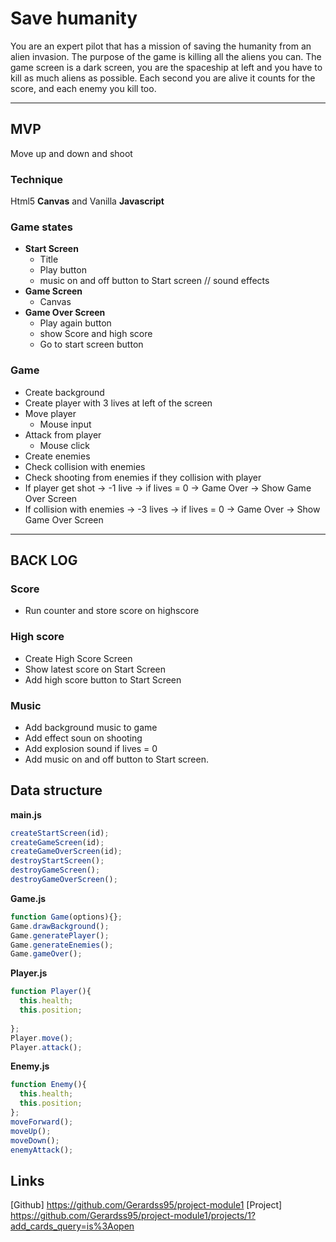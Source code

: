 # Save humanity

You are an expert pilot that has a mission of saving the humanity from an alien invasion. The purpose of the game is killing all the aliens you can.
The game screen is a dark screen, you are the spaceship at left and you have to kill as much aliens as possible. Each second you are alive it counts for the score, and each enemy you kill too.


* * *
## MVP

Move up and down and shoot


### Technique
Html5 __Canvas__ and Vanilla __Javascript__

### Game states

* __Start Screen__
  * Title
  * Play button
  * music on and off button to Start screen // sound effects
* __Game Screen__
  * Canvas
* __Game Over Screen__
  * Play again button
  * show Score and high score
  * Go to start screen button

### Game

* Create background
* Create player with 3 lives at left of the screen 
* Move player
  * Mouse input
* Attack from player
  * Mouse click
*  Create enemies 
* Check collision with enemies
* Check shooting from enemies if they collision with player
* If player get shot -> -1 live -> if lives = 0 -> Game Over -> Show Game Over Screen  
* If collision with enemies -> -3 lives -> if lives = 0 -> Game Over -> Show Game Over Screen
* * *

## BACK LOG

### Score
* Run counter and store score on highscore
### High score
* Create High Score Screen
* Show latest score on Start Screen
* Add high score button to Start Screen
### Music
* Add background music to game
* Add effect soun on shooting
* Add explosion sound if lives = 0 
* Add music on and off button to Start screen.


## Data structure
__main.js__
```javascript
createStartScreen(id);
createGameScreen(id);
createGameOverScreen(id);
destroyStartScreen();
destroyGameScreen();
destroyGameOverScreen();
```
__Game.js__
```javascript
function Game(options){};
Game.drawBackground();
Game.generatePlayer();
Game.generateEnemies();
Game.gameOver();
```
__Player.js__
```javascript
function Player(){
  this.health;
  this.position;
  
};
Player.move();
Player.attack();
```
__Enemy.js__
```javascript
function Enemy(){
  this.health;
  this.position;
};
moveForward();
moveUp();
moveDown();
enemyAttack();
```
## Links
[Github] https://github.com/Gerardss95/project-module1
[Project] https://github.com/Gerardss95/project-module1/projects/1?add_cards_query=is%3Aopen